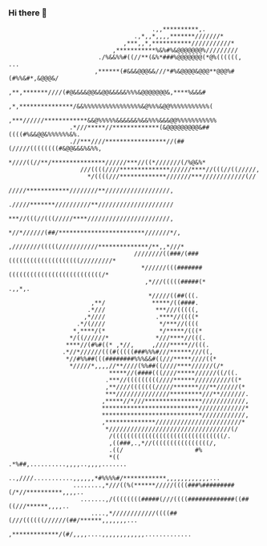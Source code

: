 ### Hi there 👋

<!--
**mferoc/mferoc** is a ✨ _special_ ✨ repository because its `README.md` (this file) appears on your GitHub profile.

Here are some ideas to get you started:

- 🔭 I’m currently working on ...
- 🌱 I’m currently learning ...
- 👯 I’m looking to collaborate on ...
- 🤔 I’m looking for help with ...
- 💬 Ask me about ...
- 📫 How to reach me: ...
- 😄 Pronouns: ...
- ⚡ Fun fact: ...
-->
                                                                                                    
                                            .,,**********,.                                         
                                       .,*,,*,,,,*******///////*                                    
                                    ,***,,*,***********///////////*                                 
                                 ,***********%&%#%&@@@@@@@%/////////                                
                             ./%&&%%#((//**(&%*###%@@@@@@@(*@%((((((,     ...                       
                            ,******(#&&&@@@&&///*#%&@@@@&@@@**@@@%#(#%%&#*,&@@@&/                   
                          ,**,*******////(#@&&&&@@&&@@&&&&&%%%&@@@@@@@&,****%&&&#                   
                        ,*,***************/&&%%%%%%%%%%%%%%%%&@%%%&@@%%%%%%%%%%%(                   
                      ,***//////************&&@%%%%%&&&&&&%&&%%%&&&@@%%%%%%%%%%%                    
                     .*///*****//*************(&@@@@@@@@@&##((((#%&&@@&%%%%%%&%.                    
                     .//***////*****************//(##(/////((((((((#&@@&&&%&%%,                     
                      *////((//**/***************//////***//((*///////(/%@&%*                       
                        ///((((////**************//////****//(((//((/////,                          
                          */((((///*************///////***////////////(//                           
                             /////************////////**//////////////////,                         
                              ./////*******//////////**/////////////////////                        
                                ***//(((//(((/////****///////////////////////,                      
                                  *//*//////(##/************************///////*/,                  
                                    ,////////(((((///////////**************/**,,*///*               
                                       ////////((###/(###((((((((((((((((((((/////////*             
                                         *//////(((#######((((((((((((((((((((((((((/*              
                                          ,*///(((((#####(*           .,,*,.                        
                                           */////((##(((.                                           
                           ,**/             *****/((####.                                           
                          .*///              ***///(((((,                                           
                         ,*////              .****//((((*                                           
                       .*/(////               */***//((((                                           
                      *,****/(*               */*****/(((*                                          
                     */((//////*             *///****//(((.                                         
                    ****//(#%#((* ,*//,     ,////*****//(((.                                        
                   .*//*//////(((#(((((###%%%#///******///((,                                       
                    *//#%%##(((########%%%&&#((///*****////((*                                      
                     */////*,,,,//**////(%%##((////****//////(/*                                    
                                *****//(####(((////*****//////((/((.                                
                               .***//(((((((((////******//////////((*                               
                               ,**////(((((((/////*******///**//////(*                              
                               ***///////////////*********///**///////.                             
                              ,*****//*///****************////////////,                             
                              ***************************/////////////*                             
                              ****************************////////////,                             
                              ,**************////////////////////////*                              
                               *//////////////////////////////////(/                                
                                /(((((((((((((((((((((((((((((((/.                                  
                                ,((###,.,*//((((((((((((((((/,                                      
                                .((/                    #%                                          
                                *((                  .*%##,..........,,,,..,,,,.......              
                             ..,////...........,,,,,,*#%%%%#/************,,,,,,,,,,,,...            
                      ........,*///((%(******/////((((###%#########(/*//**********,,,,..            
                        .......,/((((((((#####(///((((#############((##((///******,,,,..            
                           ....,*////////////((((##(///((((((//////(##/******,,,,,,,...             
                                ,*************/(#/,,,,....,,,,,,,,,,,,.............                 
                                                                                                    
                                                                                                    
                                                                                                    
                                                                                                    
